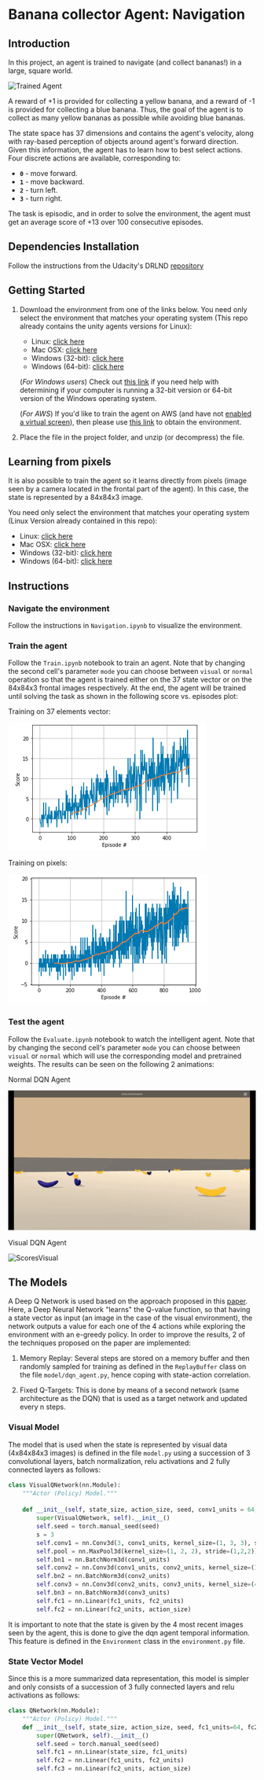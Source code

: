 [//]: # (Image References)

[image1]: https://user-images.githubusercontent.com/10624937/42135619-d90f2f28-7d12-11e8-8823-82b970a54d7e.gif "Trained Agent"

[image2]: imgs/scores.png "Scores"
[image3]: imgs/scores_visual.png "Scores Visual"
[image4]: imgs/visualDQN.gif "Visual agent"
[image5]: imgs/normalDQN.gif "Normal agent"


# Banana collector Agent: Navigation

## Introduction

In this project, an agent is trained to navigate (and collect bananas!) in a large, square world.  

![Trained Agent][image1]

A reward of +1 is provided for collecting a yellow banana, and a reward of -1 is provided for collecting a blue banana.  Thus, the goal of the agent is to collect as many yellow bananas as possible while avoiding blue bananas.  

The state space has 37 dimensions and contains the agent's velocity, along with ray-based perception of objects around agent's forward direction.  Given this information, the agent has to learn how to best select actions.  Four discrete actions are available, corresponding to:
- **`0`** - move forward.
- **`1`** - move backward.
- **`2`** - turn left.
- **`3`** - turn right.

The task is episodic, and in order to solve the environment, the agent must get an average score of +13 over 100 consecutive episodes.

## Dependencies Installation
Follow the instructions from the Udacity's DRLND [repository](https://github.com/udacity/deep-reinforcement-learning#dependencies)

## Getting Started

1. Download the environment from one of the links below.  You need only select the environment that matches your operating system (This repo already contains the unity agents versions for Linux):
    - Linux: [click here](https://s3-us-west-1.amazonaws.com/udacity-drlnd/P1/Banana/Banana_Linux.zip)
    - Mac OSX: [click here](https://s3-us-west-1.amazonaws.com/udacity-drlnd/P1/Banana/Banana.app.zip)
    - Windows (32-bit): [click here](https://s3-us-west-1.amazonaws.com/udacity-drlnd/P1/Banana/Banana_Windows_x86.zip)
    - Windows (64-bit): [click here](https://s3-us-west-1.amazonaws.com/udacity-drlnd/P1/Banana/Banana_Windows_x86_64.zip)
    
    (_For Windows users_) Check out [this link](https://support.microsoft.com/en-us/help/827218/how-to-determine-whether-a-computer-is-running-a-32-bit-version-or-64) if you need help with determining if your computer is running a 32-bit version or 64-bit version of the Windows operating system.

    (_For AWS_) If you'd like to train the agent on AWS (and have not [enabled a virtual screen](https://github.com/Unity-Technologies/ml-agents/blob/master/docs/Training-on-Amazon-Web-Service.md)), then please use [this link](https://s3-us-west-1.amazonaws.com/udacity-drlnd/P1/Banana/Banana_Linux_NoVis.zip) to obtain the environment.

2. Place the file in the project folder, and unzip (or decompress) the file.


## Learning from pixels

It is also possible to train the agent so it learns directly from pixels (image seen by a camera located in the frontal part of the agent). In this case, the state is represented by a 84x84x3 image.


You need only select the environment that matches your operating system (Linux Version already contained in this repo):
- Linux: [click here](https://s3-us-west-1.amazonaws.com/udacity-drlnd/P1/Banana/VisualBanana_Linux.zip)
- Mac OSX: [click here](https://s3-us-west-1.amazonaws.com/udacity-drlnd/P1/Banana/VisualBanana.app.zip)
- Windows (32-bit): [click here](https://s3-us-west-1.amazonaws.com/udacity-drlnd/P1/Banana/VisualBanana_Windows_x86.zip)
- Windows (64-bit): [click here](https://s3-us-west-1.amazonaws.com/udacity-drlnd/P1/Banana/VisualBanana_Windows_x86_64.zip)

## Instructions
### Navigate the environment
Follow the instructions in `Navigation.ipynb` to visualize the environment.

### Train the agent
Follow the `Train.ipynb` notebook to train an agent. Note that by changing the second cell's parameter `mode` you can choose between `visual` or `normal` operation so that the agent is trained either on the 37 state vector or on the 84x84x3 frontal images respectively. At the end, the agent will be trained until solving the task as shown in the following score vs. episodes plot:

Training on 37 elements vector:

![Scores][image2]

Training on pixels:

![ScoresVisual][image3]

### Test the agent
Follow the `Evaluate.ipynb` notebook to watch the intelligent agent. Note that by changing the second cell's parameter `mode` you can choose between `visual` or `normal` which will use the corresponding model and pretrained weights. The results can be seen on the following 2 animations:

Normal DQN Agent

![ScoresVisual][image5]

Visual DQN Agent

![ScoresVisual][image4]



## The Models
A Deep Q Network is used based on the approach proposed in this [paper](https://storage.googleapis.com/deepmind-media/dqn/DQNNaturePaper.pdf). Here, a Deep Neural Network "learns" the Q-value function, so that having a state vector as input (an image in the case of the visual environment), the network outputs a value for each one of the 4 actions while exploring the environment with an e-greedy policy. In order to improve the results, 2 of the techniques proposed on the paper are implemented:

1. Memory Replay: Several steps are stored on a memory buffer and then randomly sampled for training as defined in the `ReplayBuffer` class on the file  `model/dqn_agent.py`, hence coping with state-action correlation.

2. Fixed Q-Targets: This is done by means of a second network (same architecture as the DQN) that is used as a target network and updated every n steps.

### Visual Model
The model that is used when the state is represented by visual data (4x84x84x3 images) is defined in the file `model.py` using a succession of 3 convolutional layers, batch normalization, relu activations and 2 fully connected layers as follows:

``` python
class VisualQNetwork(nn.Module):
    """Actor (Policy) Model."""

    def __init__(self, state_size, action_size, seed, conv1_units = 64, conv2_units = 64*2, conv3_units = 64*2, fc1_units=1152, fc2_units=64):
        super(VisualQNetwork, self).__init__()
        self.seed = torch.manual_seed(seed)
        s = 3
        self.conv1 = nn.Conv3d(3, conv1_units, kernel_size=(1, 3, 3), stride=(1,s,s))
        self.pool = nn.MaxPool3d(kernel_size=(1, 2, 2), stride=(1,2,2))
        self.bn1 = nn.BatchNorm3d(conv1_units)
        self.conv2 = nn.Conv3d(conv1_units, conv2_units, kernel_size=(1, 3, 3), stride=(1,s,s))
        self.bn2 = nn.BatchNorm3d(conv2_units)
        self.conv3 = nn.Conv3d(conv2_units, conv3_units, kernel_size=(4, 3, 3), stride=(1,s,s))
        self.bn3 = nn.BatchNorm3d(conv3_units)
        self.fc1 = nn.Linear(fc1_units, fc2_units)
        self.fc2 = nn.Linear(fc2_units, action_size)
```

It is important to note that the state is given by the 4 most recent images seen by the agent, this is done to give the dqn agent temporal information. This feature is defined in the `Environment` class in the `environment.py` file.

### State Vector Model
Since this is a more summarized data representation, this model is simpler and only consists of a succession of 3 fully connected layers and relu activations as follows:

``` python
class QNetwork(nn.Module):
    """Actor (Policy) Model."""
    def __init__(self, state_size, action_size, seed, fc1_units=64, fc2_units=64):
        super(QNetwork, self).__init__()
        self.seed = torch.manual_seed(seed)
        self.fc1 = nn.Linear(state_size, fc1_units)
        self.fc2 = nn.Linear(fc1_units, fc2_units)
        self.fc3 = nn.Linear(fc2_units, action_size)
```

